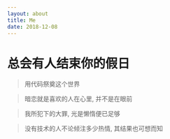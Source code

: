 ```yaml
---
layout: about
title: Me
date: 2018-12-08
---
```


# 总会有人结束你的假日

> 用代码祭奠这个世界

> 暗恋就是喜欢的人在心里, 并不是在眼前

> 我所犯下的大罪, 光是懒惰便已足够

> 没有技术的人不论倾注多少热情, 其结果也可想而知
